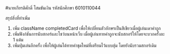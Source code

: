#นายเกียรติศักดิ์ โสมขันเงิน รหัสนักศึกษา 6010110044

สรุปสิ่งที่ทำเพิ่ม
1. เพิ่ม className completedCard เพื่อให้เปลี่ยนตัวอักษรเป็นสีเขียวเมื่อผู้เล่นเดาคำถูก
2. เพิ่มฟังก์ชันการนับสกอร์และโชว์บนหน้าเว็บ เมื่อผู้เล่นทายคำถูกจะนับสกอร์ให้โดยจะบวกครั้งละ 1 แต้ม
3. เพิ่มปุ่มเล่นอีกครั้ง เพื่อให้ผู้เล่นได้ทายคำชุดใหม่ที่เตรียมไว้แบบสุ่ม โดยยังนับรวมสกอร์เดิม 

